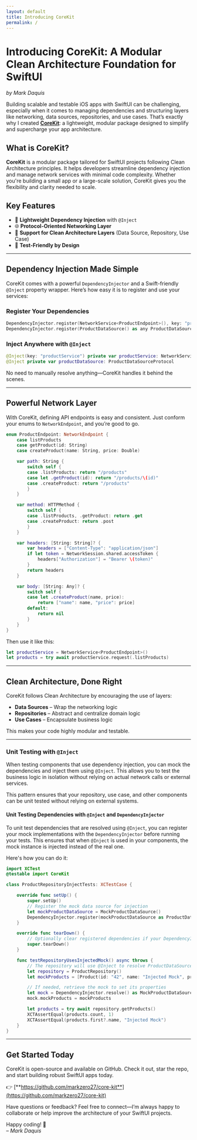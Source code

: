 ```yaml
---
layout: default
title: Introducing CoreKit
permalink: /
---
```


# Introducing CoreKit: A Modular Clean Architecture Foundation for SwiftUI  
*by Mark Daquis*  

Building scalable and testable iOS apps with SwiftUI can be challenging, especially when it comes to managing dependencies and structuring layers like networking, data sources, repositories, and use cases. That’s exactly why I created [**CoreKit**](https://github.com/markzero27/core-kit): a lightweight, modular package designed to simplify and supercharge your app architecture.

## What is CoreKit?

**CoreKit** is a modular package tailored for SwiftUI projects following Clean Architecture principles. It helps developers streamline dependency injection and manage network services with minimal code complexity. Whether you're building a small app or a large-scale solution, CoreKit gives you the flexibility and clarity needed to scale.

## Key Features

- 🔧 **Lightweight Dependency Injection** with `@Inject`
- 🌐 **Protocol-Oriented Networking Layer**
- 🧱 **Support for Clean Architecture Layers** (Data Source, Repository, Use Case)
- 🧪 **Test-Friendly by Design**

---

## Dependency Injection Made Simple

CoreKit comes with a powerful `DependencyInjector` and a Swift-friendly `@Inject` property wrapper. Here’s how easy it is to register and use your services:

### Register Your Dependencies

```swift
DependencyInjector.register(NetworkService<ProductEndpoint>(), key: "productService")
DependencyInjector.register(ProductDataSource() as any ProductDataSourceProtocol)
```

### Inject Anywhere with `@Inject`

```swift
@Inject(key: "productService") private var productService: NetworkService<ProductEndpoint>
@Inject private var productDataSource: ProductDataSourceProtocol
```

No need to manually resolve anything—CoreKit handles it behind the scenes.

---

## Powerful Network Layer

With CoreKit, defining API endpoints is easy and consistent. Just conform your enums to `NetworkEndpoint`, and you’re good to go.

```swift
enum ProductEndpoint: NetworkEndpoint {
    case listProducts
    case getProduct(id: String)
    case createProduct(name: String, price: Double)

    var path: String {
        switch self {
        case .listProducts: return "/products"
        case let .getProduct(id): return "/products/\(id)"
        case .createProduct: return "/products"
        }
    }

    var method: HTTPMethod {
        switch self {
        case .listProducts, .getProduct: return .get
        case .createProduct: return .post
        }
    }

    var headers: [String: String]? {
        var headers = ["Content-Type": "application/json"]
        if let token = NetworkSession.shared.accessToken {
            headers["Authorization"] = "Bearer \(token)"
        }
        return headers
    }

    var body: [String: Any]? {
        switch self {
        case let .createProduct(name, price):
            return ["name": name, "price": price]
        default:
            return nil
        }
    }
}
```

Then use it like this:

```swift
let productService = NetworkService<ProductEndpoint>()
let products = try await productService.request(.listProducts)
```

---

## Clean Architecture, Done Right

CoreKit follows Clean Architecture by encouraging the use of layers:

- **Data Sources** – Wrap the networking logic
- **Repositories** – Abstract and centralize domain logic
- **Use Cases** – Encapsulate business logic

This makes your code highly modular and testable.

---

### Unit Testing with `@Inject`

When testing components that use dependency injection, you can mock the dependencies and inject them using `@Inject`. This allows you to test the business logic in isolation without relying on actual network calls or external services.

This pattern ensures that your repository, use case, and other components can be unit tested without relying on external systems.

#### Unit Testing Dependencies with `@Inject` and `DependencyInjector`

To unit test dependencies that are resolved using `@Inject`, you can register your mock implementations with the `DependencyInjector` before running your tests. This ensures that when `@Inject` is used in your components, the mock instance is injected instead of the real one.

Here's how you can do it:

```swift
import XCTest
@testable import CoreKit

class ProductRepositoryInjectTests: XCTestCase {

    override func setUp() {
        super.setUp()
        // Register the mock data source for injection
        let mockProductDataSource = MockProductDataSource()
        DependencyInjector.register(mockProductDataSource as ProductDataSourceProtocol)
    }

    override func tearDown() {
        // Optionally clear registered dependencies if your DependencyInjector supports it
        super.tearDown()
    }

    func testRepositoryUsesInjectedMock() async throws {
        // The repository will use @Inject to resolve ProductDataSourceProtocol, which is registered as a mock
        let repository = ProductRepository()
        let mockProducts = [Product(id: "42", name: "Injected Mock", price: 42.0)]

        // If needed, retrieve the mock to set its properties
        let mock = DependencyInjector.resolve() as MockProductDataSource
        mock.mockProducts = mockProducts

        let products = try await repository.getProducts()
        XCTAssertEqual(products.count, 1)
        XCTAssertEqual(products.first?.name, "Injected Mock")
    }
}
```

---

## Get Started Today

CoreKit is open-source and available on GitHub. Check it out, star the repo, and start building robust SwiftUI apps today.

👉 [**https://github.com/markzero27/core-kit**](https://github.com/markzero27/core-kit)

Have questions or feedback? Feel free to connect—I’m always happy to collaborate or help improve the architecture of your SwiftUI projects.

Happy coding! 🚀  
*– Mark Daquis*
